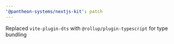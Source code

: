 ```yaml
---
'@pantheon-systems/nextjs-kit': patch
---
```


Replaced `vite-plugin-dts` with `@rollup/plugin-typescript` for type bundling
